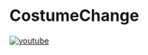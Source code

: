 # CostumeChange 

[![youtube](https://img.youtube.com/vi/CaXxuzNo99U/0.jpg)](http://www.youtube.com/watch?v=CaXxuzNo99U "Costume Change")
